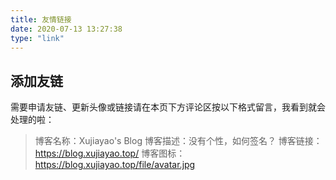 ```yaml
---
title: 友情链接
date: 2020-07-13 13:27:38
type: "link"
---
```


## 添加友链

需要申请友链、更新头像或链接请在本页下方评论区按以下格式留言，我看到就会处理的啦：

> 博客名称：Xujiayao\'s Blog
博客描述：没有个性，如何签名？
博客链接：https://blog.xujiayao.top/
博客图标：https://blog.xujiayao.top/file/avatar.jpg